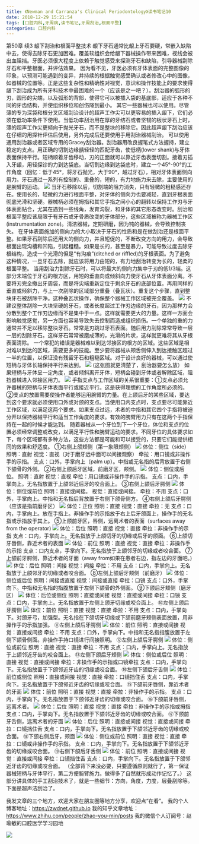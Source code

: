 ```yaml
---
title: 《Newman and Carranza's Clinical Periodontology》读书笔记10
date: 2018-12-29 15:21:54
tags: [口腔内科,牙周病,读书笔记,牙周刮治,根面平整]
categories: 口腔内科
---
```

第50章 续3
龈下刮治和根面平整技术
龈下牙石通常比龈上牙石要硬，常嵌入缺陷中去，使得去除牙石更加困难。覆盖软组织会给龈下器械操作带来困难，视线会被出血阻挡。牙医必须很大程度上依赖于触觉感受来探测牙石和缺陷，引导器械刮除牙石和平整根面，并评估效果。
因为看不见，牙医必须有牙体表面的完整图像的印象，以预测可能遇到的变异，并持续的根据触觉感受确认或者修改心中的图像，如器械的位置等。正是这些复杂性和精确性对视觉，意识和操作技能上的要求使得龈下刮治成为所有牙科技术中最困难的一个（应该是之一吧？）。刮治器的弧形的刃，圆形的尖端，以及弧形的背部，使得它可以被插入袋的基底部，适应于各种不同的牙齿结构，并使组织移位和创伤降到最小。
其它一些器械也可以使用。尽管薄的专为深袋和根分叉区域刮治设计的超声工作尖可以更容易的插入龈下，它们必须在低功率条件下使用。当低功率刮治用在厚的牙结石或者坚韧的板状牙石上时，薄的超声工作尖更倾向于抛光牙石，而不是整块的移除它。因此超声龈下刮治应该在仔细的用探针评估后使用，另外完成后还要使用手用刮治器械刮治。
可以使用通用刮治器或者区域专用的Gracey刮治器。刮治器用改良握笔式方法握持，建立稳定的支点。用正确的切割边缘龋轻轻的匹配牙齿，使低柄(lower shank)与牙体表面保持平行。短柄顺着牙齿移动，刃的正面就可以靠近牙齿表面切割。接着刃插入牙龈，用轻探诊的力到达袋底。当切割边缘到达袋底时，建立一个45°-90°的工作角度（回忆：低于45°，将牙石抛光，大于90°，越过牙石），相对牙体表面侧向用力。牙石通过一系列有控制的、重叠的，短的，有力地施力来去除，主要使用的是腕臂的运动。
![](https://zymblog-1258069789.cos.ap-chengdu.myqcloud.com/blog0069-lcyzbxbj10/01.jpg)
当牙石移除以后，切割端的阻力消失，只有轻微的粗糙感还存在。使用长的，轻微的力进行根面平整，对牙体的侧向力也要减轻，直到牙根表面彻底光滑和坚硬。器械柄必须在拇指和其它手指之间小心的翻转以保持工作刃与牙体表面贴合，尤其在遇到一些线角，发育沟裂，和牙体的其它形态改变时。刮治和根面平整应该局限于有牙石或牙骨质改变的牙体部分，这些区域被称为器械工作区(instrumentation zone)。清洁器械，定期研磨，因为钝的器械，会导致控制丧失。
在牙体表面施加的侧向力的大小取决于牙石的性质和是在做刮治还是根面平整。如果牙石刮除后还用大的侧向力，并且短促的，不断改变方向的用力，会导致根面出现沟槽和凹陷，引起粗糙。如果是长的，甚至是暴力，可能导致过度去除牙根结构，造成一个光滑的但是“有沟痕”(ditched or riffled)的牙根表面。为了避免这种情况，一旦牙石去除，就应该将用力由短的，有力地刮治转变为长的，轻柔的根面平整。
当用刮治力刮除牙石时，可以将最大的侧向力集中于刃的低1/3端。这部分末端位于牙石的根方区，用短的垂直向或倾斜向力使牙石从牙体表面分离。不要将刃完全撤出牙周袋，而是将尖端重新定位于剩余牙石的底部位置。再用同样的垂直或倾斜力，与上一次刮除的区域部分重叠（叠瓦状）。重复这个步骤，直到整块牙石被刮除干净。这种叠瓦状操作，确保整个器械工作区域被完全覆盖。
![](https://zymblog-1258069789.cos.ap-chengdu.myqcloud.com/blog0069-lcyzbxbj10/02.jpg)
不建议整体刮除一大块坚硬的牙石，或者长度超过工作刃边缘的牙石，因为那样力会分散到整个工作刃边缘而不是集中于一点。这样就需要更大的力量。这样一方面会影响触觉感觉，另一方面也容易导致失去控制而造成组织损伤。一个单独的重的力通常并不足以移除整块牙石。常常是刃跳过牙石表面。随后用力刮除常常导致一层一层的刮除牙石。这样牙石常常被磨成薄的，光滑的片状，这样就更难将其从牙根表面清除。
一个常犯的错误是器械难以到达邻接区的根方的区域。这些区域是相对难以到达的区域，需要更多的技能。至少要将器械从颊舌侧伸入到达接触区超过一半的位置，以保证没有残留牙石和粗糙区域。对于设计良好的器械，可以通过使短柄与牙体长轴保持平行来达到。
![](https://zymblog-1258069789.cos.ap-chengdu.myqcloud.com/blog0069-lcyzbxbj10/03.jpg)
(这张图就更清楚了，刮治器要怎么放）
如果短柄与牙体呈一定角度，或者倾斜离开牙体，短柄会碰到牙体或者解除区域，阻挡器械进入邻接区用力。
![](https://zymblog-1258069789.cos.ap-chengdu.myqcloud.com/blog0069-lcyzbxbj10/04.jpg)
手指支点与工作区域的关系很重要：①支点必须允许器械的短柄与牙体表面平行或接近平行。这是获得理想的工作角度所必须的。②支点的放置需要使操作者能够运用腕臂的力量。在上颌后牙的某些区域，要达到这个要求就必须使用口外或对颌的支点。当使用口内支点时，支点要尽可能靠近工作区域，以满足这两个要求。如果支点过远，术者的中指和其它四个手指将被迫分开以保持器械平行和适当工作角度的要求。有效的腕臂用力只有在这两个手指保持在一起的时候才能达到。
随着器械从一个牙位到下一个牙位，体位和支点的位置必须经常调整或改变，以满足平行性和腕臂运动的要求。不同牙位的具体要求如下，每个区域都有多种方法，这些方法都是可能和可以接受的，只要它们能提供相同的效果和舒适度。
①右侧上颌颊侧（第一象限颊侧）
![](https://zymblog-1258069789.cos.ap-chengdu.myqcloud.com/blog0069-lcyzbxbj10/05.jpg)
体位：侧位（side）
照明：直射
视觉：直视（对于磨牙远中面可以间接观察）
牵拉：用口镜或非操作手的示指。
支点：口外，手掌向上（palm up）。中指或无名指的后背放置于右侧下颌骨的外侧。
②右侧上颌后牙区域，前磨牙区，颊侧。
![](https://zymblog-1258069789.cos.ap-chengdu.myqcloud.com/blog0069-lcyzbxbj10/06.jpg)
体位：侧位或后位。
照明：直射
视觉：直视
牵拉：用口镜或非操作手的示指。
支点：口内，手掌向上。无名指放置于上颌邻近后牙的咬合面上。
③右侧上颌后牙腭侧
![](https://zymblog-1258069789.cos.ap-chengdu.myqcloud.com/blog0069-lcyzbxbj10/07.jpg)
体位：侧位或前位
照明：直接或间接。
视觉：直接或间接。
牵拉：不用
支点：口外，手掌向上。中指和无名指后背放置于右侧下颌骨侧方。
④右侧上颌后牙腭侧（应该是指前磨牙区）
![](https://zymblog-1258069789.cos.ap-chengdu.myqcloud.com/blog0069-lcyzbxbj10/08.jpg)
体位：正位
照明：直接
视觉：直接
牵拉：无
支点：口内，手掌向上。放在手指上。非操作手的示指放于右上后牙颌面上，操作手的无名指或示指放于其上。
⑤上颌前牙区，唇侧，远离术者的表面（surfaces away from the operator)
![](https://zymblog-1258069789.cos.ap-chengdu.myqcloud.com/blog0069-lcyzbxbj10/09.jpg)
体位：后位
照明：直接
视觉：直接
牵拉：非操作手的示指
支点：口内，手掌向上。无名指放于上颌切牙的切缘或后牙的颌面。
⑥上颌切牙唇侧，靠近术者的表面
![](https://zymblog-1258069789.cos.ap-chengdu.myqcloud.com/blog0069-lcyzbxbj10/10.jpg)
体位：前位
照明：直接
视觉：直接
牵拉：非操作手的示指
支点：口内支点，手掌向下。无名指放于上颌邻牙的切缘或者咬合面。
⑦上颌前牙腭侧，靠近术者的牙面（away from如果在患者右边，指左边的牙面吧。)
![](https://zymblog-1258069789.cos.ap-chengdu.myqcloud.com/blog0069-lcyzbxbj10/11.jpg)
体位：后位
照明：间接
视觉：间接
牵拉：不用
支点：口内，手掌向上。无名指放于上颌邻牙的切缘或者咬合面。
⑧左侧上颌后牙颊侧（前磨牙）
![](https://zymblog-1258069789.cos.ap-chengdu.myqcloud.com/blog0069-lcyzbxbj10/12.jpg)
体位：侧位或后位
照明：间接或直接
视觉：间接或直接
牵拉：口镜
支点：口外，手掌向下。中指和无名指的指腹放置于左侧下颌骨的外侧面。
⑨下颌后牙颊侧（磨牙区）
![](https://zymblog-1258069789.cos.ap-chengdu.myqcloud.com/blog0069-lcyzbxbj10/13.jpg)
体位：后位或侧位
照明：直接或间接
视觉：直接或间接
牵拉：口镜
支点：口内，手掌向上。无名指放置于左侧上颌牙切缘或咬合面上。
⑩左侧上颌后牙腭侧
![](https://zymblog-1258069789.cos.ap-chengdu.myqcloud.com/blog0069-lcyzbxbj10/14.jpg)
体位：前位
照明：直接
视觉：直接
牵拉：不用
支点：口内，手掌向下。对颌牙弓，加强型。无名指在下颌切牙切缘或下颌前磨牙颊侧表面放置，用非操作手的示指加强。
⑪左侧上颌后牙腭侧
![](https://zymblog-1258069789.cos.ap-chengdu.myqcloud.com/blog0069-lcyzbxbj10/15.jpg)
体位：前位
照明：直接或间接
视觉：直接或间接
牵拉：不用
支点：口外，手掌向下。中指和无名指指腹放置于左侧下颌骨侧面。非操作手持口镜进行间接照明。
⑫左侧上颌后牙腭侧
![](https://zymblog-1258069789.cos.ap-chengdu.myqcloud.com/blog0069-lcyzbxbj10/16.jpg)
体位：侧位或前位
照明：直接
视觉：直接
牵拉：不用
支点：口内，手掌向上。无名指放于上颌邻近牙齿的咬合面上。
⑬左侧下颌后牙颊侧
![](https://zymblog-1258069789.cos.ap-chengdu.myqcloud.com/blog0069-lcyzbxbj10/17.jpg)
体位：侧位或后位
照明：直接
视觉：直接或间接
牵拉：非操作手的示指或口镜牵拉
支点：口内，手掌向下。无名指放置于下颌邻近牙齿的切缘或咬合面。
⑭左侧下颌后牙舌侧
![](https://zymblog-1258069789.cos.ap-chengdu.myqcloud.com/blog0069-lcyzbxbj10/18.jpg)
体位：前位或侧位
照明：直接或间接
视觉：直接
牵拉：口镜挡住舌
支点：口内，手掌向下。无名指放置于下颌邻近牙齿的切缘或咬合面。
⑮下颌前牙唇侧，靠近术者的牙面
![](https://zymblog-1258069789.cos.ap-chengdu.myqcloud.com/blog0069-lcyzbxbj10/19.jpg)
体位：前位
照明：直接
视觉：直接
牵拉：非操作手的示指。
支点：口内，手掌向下。无名指放置于下颌邻近牙齿的切缘或咬合面。
⑯下颌前牙唇侧，远离术者。
![](https://zymblog-1258069789.cos.ap-chengdu.myqcloud.com/blog0069-lcyzbxbj10/20.jpg)
体位：后位
照明：直接
视觉：直接
牵拉：非操作手的示指或拇指
支点：口内，手掌向下。无名指放置于下颌邻近牙齿的切缘或咬合面。
⑰下颌前牙舌侧，远离术者的牙面
![](https://zymblog-1258069789.cos.ap-chengdu.myqcloud.com/blog0069-lcyzbxbj10/21.jpg)
体位：后位
照明：直接或间接
视觉：直接或间接
牵拉：口镜挡住舌
支点：口内，手掌向下。无名指放置于下颌邻近牙齿的切缘或咬合面。
⑱下颌右侧后牙，颊面
![](https://zymblog-1258069789.cos.ap-chengdu.myqcloud.com/blog0069-lcyzbxbj10/22.jpg)
体位：侧位或前位
照明：直接
视觉：直接
牵拉：口镜或非操作手的示指。
支点：口内，手掌向下。无名指放置于下颌邻近牙齿的切缘或咬合面。
⑲右侧下颌后牙舌侧
![](https://zymblog-1258069789.cos.ap-chengdu.myqcloud.com/blog0069-lcyzbxbj10/23.jpg)
体位：前位
照明：直接或间接
视觉：直接或间接
牵拉：口镜挡住舌
支点：口内，手掌向下。无名指放置于下颌邻近牙齿的切缘或咬合面。
（全部背下来没必要，只要遵循原则就行了，第一保证器械短柄与牙体平行，第二方便腕臂施力。做得多了自然就形成动作记忆了。）
这部分讲具体的手工刮治技术了，就是一些细节：方向，角度，力度，层叠刮除等。
下面是超声洁刮治了。

我发文章的三个地方，欢迎大家在朋友圈等地方分享，欢迎点“在看”。
我的个人博客地址：https://zwdnet.github.io
我的知乎文章地址： https://www.zhihu.com/people/zhao-you-min/posts
我的微信个人订阅号：赵瑜敏的口腔医学学习园地

![](https://zymblog-1258069789.cos.ap-chengdu.myqcloud.com/other/wx.jpg)